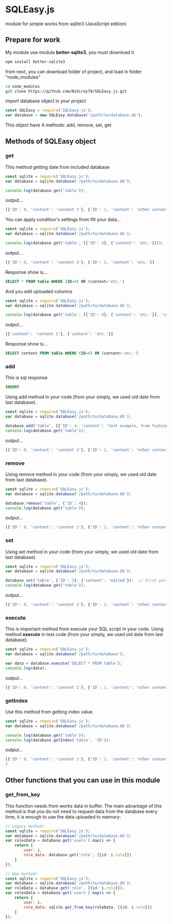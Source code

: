 # SQLEasy.js
module for simple works from sqlite3 (JavaScript edition)
## Prepare for work
My module use module **better-sqlite3**, you must download it.
```bash 
npm install better-sqlite3
```
from next, you can download folder of project, and load in folder "node_modules"
``` bash
cd node_modules
git clone https://github.com/Nikiroy78/SQLEasy.js.git
```
import database object in your project
``` javascript
const SQLEasy = require('SQLEasy.js');
var database = new SQLEasy.database('/path/to/database.db');
```
This object have 4 methods: add, remove, set, get
## Methods of SQLEasy object
### get
This method getting date from included database
```javascript
const sqlite = require('SQLEasy.js');
var database = sqlite.database('/path/to/database.db');

console.log(database.get('table'));
```
output...
``` javascript
[{'ID': 0, 'content': 'content 1'}, {'ID': 1, 'content': 'other content'}, {'ID': 2, 'content': 'Content number 3 :)'}, {'ID': 3, 'content': 'etc.'}]
```

You can apply condition's settings from filt your data...
```javascript
const sqlite = require('SQLEasy.js');
var database = sqlite.database('/path/to/database.db');

console.log(database.get('table', [{'ID': 0}, {'content': 'etc.'}]));
```
output...
``` javascript
[{'ID': 0, 'content': 'content 1'}, {'ID': 3, 'content': 'etc.'}]
```
Response show is...
```SQL
SELECT * FROM table WHERE (ID=0) OR (content='etc.')
```
And you edit uploaded columns
```javascript
const sqlite = require('SQLEasy.js');
var database = sqlite.database('/path/to/database.db');

console.log(database.get('table', [{'ID': 0}, {'content': 'etc.'}], 'content'));
```
output...
``` javascript
[{'content': 'content 1'}, {'content': 'etc.'}]
```
Response show is...
```SQL
SELECT content FROM table WHERE (ID=0) OR (content='etc.')
```
### add
This is sql response
```SQL
INSERT
```
Using add method in your code (from your simply, we used old date from last database).
```javascript
const sqlite = require('SQLEasy.js');
var database = sqlite.database('/path/to/database.db');

database.add('table', [{'ID': 4, 'content': 'test example, from fucking tests :)'}])
console.log(database.get('table'));
```
output...
```javascript
[{'ID': 0, 'content': 'content 1'}, {'ID': 1, 'content': 'other content'}, {'ID': 2, 'content': 'Content number 3 :)'}, {'ID': 3, 'content': 'etc.'}, {'ID': 4, 'content': 'test example, from fucking tests :)'}]
```
### remove
Using remove method in your code (from your simply, we used old date from last database).
```javascript
const sqlite = require('SQLEasy.js');
var database = sqlite.database('/path/to/database.db');

database.remove('table', {'ID': 4});
console.log(database.get('table'));
```
output...
```javascript
[{'ID': 0, 'content': 'content 1'}, {'ID': 1, 'content': 'other content'}, {'ID': 2, 'content': 'Content number 3 :)'}, {'ID': 3, 'content': 'etc.'}]
```
### set
Using set method in your code (from your simply, we used old date from last database).
```javascript
const sqlite = require('SQLEasy.js');
var database = sqlite.database('/path/to/database.db');

database.set('table', {'ID': 3}, {'content': 'edited'});  // First param - index key, found param - edit content...
console.log(database.get('table'));
```
output...
```javascript
[{'ID': 0, 'content': 'content 1'}, {'ID': 1, 'content': 'other content'}, {'ID': 2, 'content': 'Content number 3 :)'}, {'ID': 3, 'content': 'edited'}]
```
### execute
This is important method from execute your SQL script in your code.
Using method **execute** in test code (from your simply, we used old date from last database).
```javascript
const sqlite = require('SQLEasy.js');
var database = sqlite.database('/path/to/database');

var data = database.execute('SELECT * FROM table');
console.log(data);
```
output...
```javascript
[{'ID': 0, 'content': 'content 1'}, {'ID': 1, 'content': 'other content'}, {'ID': 2, 'content': 'Content number 3 :)'}, {'ID': 3, 'content': 'etc.'}]
```
### getIndex
Use this method from getting index value.
```javascript
const sqlite = require('SQLEasy.js');
var database = sqlite.database('/path/to/database.db');

console.log(database.get('table'));
console.log(database.getIndex('table', 'ID'));
```
output...
```javascript
[{'ID': 0, 'content': 'content 1'}, {'ID': 1, 'content': 'other content'}, {'ID': 3, 'content': 'Content number 3 :)'}, {'ID': 4, 'content': 'edited'}]
2
```
## Other functions that you can use in this module
### get_from_key
This function needs from works data in buffer.
The main advantage of this method is that you do not need to request data from the database every time, it is enough to use the data uploaded to memory:
```javascript
// Legacy method!
const sqlite = require('SQLEasy.js');
var database = sqlite.database('/path/to/database.db');
var rolesData = database.get('users').map(i => {
	return {
		user: i,
		role_data: database.get('role', [{id: i.role}])
	}
});
```
```javascript
// New method!
const sqlite = require('SQLEasy.js');
var database = sqlite.database('/path/to/database.db');
var roleData = database.get('role', [{id: i.role}]);
var rolesData = database.get('users').map(i => {
	return {
		user: i,
		role_data: sqlite.get_from_key(roleData, [{id: i.role}])
	}
});
```